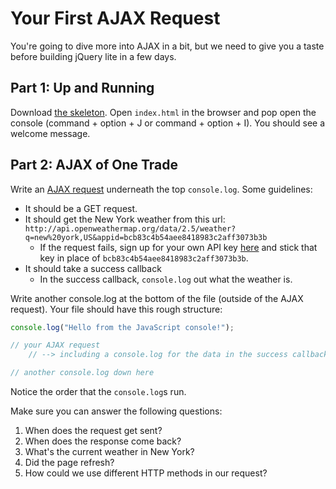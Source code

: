 # Your First AJAX Request

You're going to dive more into AJAX in a bit, but we need to give you a taste before building jQuery lite in a few days.

## Part 1: Up and Running

Download [the skeleton][skeleton].  Open `index.html` in the browser and pop open the console (command + option + J or command + option + I).  You should see a welcome message.

## Part 2: AJAX of One Trade

Write an [AJAX request][simple-ajax-example] underneath the top `console.log`. Some guidelines:

- It should be a GET request.
- It should get the New York weather from this url: `http://api.openweathermap.org/data/2.5/weather?q=new%20york,US&appid=bcb83c4b54aee8418983c2aff3073b3b`
    - If the request fails, sign up for your own API key [here][weather-api-signup] and stick that key in place of `bcb83c4b54aee8418983c2aff3073b3b`.
- It should take a success callback
    - In the success callback, `console.log` out what the weather is.


Write another console.log at the bottom of the file (outside of the AJAX request). Your file should have this rough structure:

```js
console.log("Hello from the JavaScript console!");

// your AJAX request
    // --> including a console.log for the data in the success callback

// another console.log down here
```

Notice the order that the `console.log`s run.

Make sure you can answer the following questions:

1.  When does the request get sent?
2.  When does the response come back?
3.  What's the current weather in New York?
4.  Did the page refresh?
5.  How could we use different HTTP methods in our request?

[weather-api-signup]: http://home.openweathermap.org/users/sign_up
[simple-ajax-example]: ../../readings/simple-ajax-example.md
[skeleton]: ./skeleton.zip?raw=true
